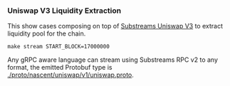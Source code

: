 ### Uniswap V3 Liquidity Extraction

This show cases composing on top of [Substreams Uniswap V3](https://github.com/streamingfast/substreams-uniswap-v3) to extract liquidity pool for the chain.

```
make stream START_BLOCK=17000000
```

Any gRPC aware language can stream using Substreams RPC v2 to any format, the emitted Protobuf type is [./proto/nascent/uniswap/v1/uniswap.proto](./proto/nascent/uniswap/v1/uniswap.proto).
